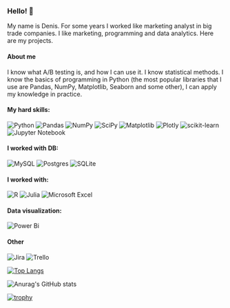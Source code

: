 ### Hello! 👋
My name is Denis.
For some years I worked like marketing analyst in big trade companies. I like marketing, programming and data analytics. Here are my projects.


#### About me
I know what A/B testing is, and how I can use it.
I know statistical methods.
I know the basics of programming in Python (the most popular libraries that I use are Pandas, NumPy, Matplotlib, Seaborn and some other), I can apply my knowledge in practice.

#### My hard skills:
![Python](https://img.shields.io/badge/python-3670A0?style=for-the-badge&logo=python&logoColor=ffdd54)
![Pandas](https://img.shields.io/badge/pandas-%23150458.svg?style=for-the-badge&logo=pandas&logoColor=white)
![NumPy](https://img.shields.io/badge/numpy-%23013243.svg?style=for-the-badge&logo=numpy&logoColor=white)
![SciPy](https://img.shields.io/badge/SciPy-%230C55A5.svg?style=for-the-badge&logo=scipy&logoColor=%white)
![Matplotlib](https://img.shields.io/badge/Matplotlib-%23ffffff.svg?style=for-the-badge&logo=Matplotlib&logoColor=black)
![Plotly](https://img.shields.io/badge/Plotly-%233F4F75.svg?style=for-the-badge&logo=plotly&logoColor=white)
![scikit-learn](https://img.shields.io/badge/scikit--learn-%23F7931E.svg?style=for-the-badge&logo=scikit-learn&logoColor=white)
![Jupyter Notebook](https://img.shields.io/badge/jupyter-%23FA0F00.svg?style=for-the-badge&logo=jupyter&logoColor=white)

#### I worked with DB:
![MySQL](https://img.shields.io/badge/mysql-%2300f.svg?style=for-the-badge&logo=mysql&logoColor=white)
![Postgres](https://img.shields.io/badge/postgres-%23316192.svg?style=for-the-badge&logo=postgresql&logoColor=white)
![SQLite](https://img.shields.io/badge/sqlite-%2307405e.svg?style=for-the-badge&logo=sqlite&logoColor=white)

#### I worked with:
![R](https://img.shields.io/badge/r-%23276DC3.svg?style=for-the-badge&logo=r&logoColor=white)
![Julia](https://img.shields.io/badge/-Julia-9558B2?style=for-the-badge&logo=julia&logoColor=white)
![Microsoft Excel](https://img.shields.io/badge/Microsoft_Excel-217346?style=for-the-badge&logo=microsoft-excel&logoColor=white)

#### Data visualization:
![Power Bi](https://img.shields.io/badge/power_bi-F2C811?style=for-the-badge&logo=powerbi&logoColor=black)

#### Other
![Jira](https://img.shields.io/badge/jira-%230A0FFF.svg?style=for-the-badge&logo=jira&logoColor=white)
![Trello](https://img.shields.io/badge/Trello-%23026AA7.svg?style=for-the-badge&logo=Trello&logoColor=white)


<!--
**TalkoDenis/TalkoDenis** is a ✨ _special_ ✨ repository because its `README.md` (this file) appears on your GitHub profile.

Here are some ideas to get you started:

- 🔭 I’m currently working on ...
- 🌱 I’m currently learning ...
- 👯 I’m looking to collaborate on ...
- 🤔 I’m looking for help with ...
- 💬 Ask me about ...
- 📫 How to reach me: ...
- 😄 Pronouns: ...
- ⚡ Fun fact: ...
-->

[![Top Langs](https://github-readme-stats.vercel.app/api/top-langs/?username=TalkoDenis&layout=compact)](https://github.com/anuraghazra/github-readme-stats)

![Anurag's GitHub stats](https://github-readme-stats.vercel.app/api?username=TalkoDenis&show_icons=true)

[![trophy](https://github-profile-trophy.vercel.app/?username=TalkoDenis&theme=flat)](https://github.com/TalkoDenis/github-profile-trophy)

